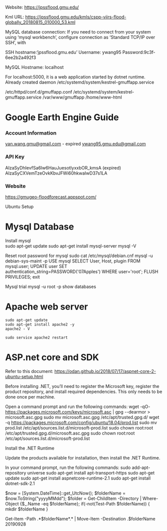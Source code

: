 

Website: https://jpssflood.gmu.edu/

Kml URL: https://jpssflood.gmu.edu/kmls/cspp-viirs-flood-globally_20180815_010000_53.kml 

MySQL database connection:
If you need to connect from your system using ‘mysql workbench’, configure connection as ‘Standard TCP/IP over SSH’, with

SSH hostname:‘jpssflood.gmu.edu’
Username: ywang95
Password:9c3f-6ee2b2a492f3

MySQL Hostname: localhost

For localhost:5000, it is a web application started by dotnet runtime. Already created daemon /etc/systemd/system/kestrel-gmuffapp.service

/etc/httpd/conf.d/gmuffapp.conf
/etc/systemd/system/kestrel-gmuffapp.service
/var/www/gmuffapp
/home/www-html

Google Earth Engine Guide<br/>
===================================
### Account Information
yan.wang.gmu@gmail.com - expired
ywang95.gmu.edu@gmail.com

### API Key
AIzaSyDhIevfSa6lw6HauJuesotlyxxbOR_kmsA (expired)
AIzaSyCXVemTzeOvkKbvJFWi60hkwaIwD37s1LA

### Website
https://gmugeo-floodforecast.appspot.com/



Ubuntu Setup</br>


Mysql Database
==================================================================
Install mysql    
    sudo apt-get update
    sudo apt-get install mysql-server
    mysql -V

Reset root password for mysql
    sudo cat /etc/mysql/debian.cnf
    mysql -u debian-sys-maint -p
    USE mysql
    SELECT User, Host, plugin FROM mysql.user;
    UPDATE user SET authentication_string=PASSWORD('07Apples') WHERE user='root';
    FLUSH PRIVILEGES;
    exit

Mysql trial
    mysql -u root -p
    show databases

Apache web server
==================================================================
    sudo apt-get update
    sudo apt-get install apache2 -y
    apache2 - V

    sudo service apache2 restart

ASP.net core and SDK
==================================================================
Refer to this document: https://odan.github.io/2018/07/17/aspnet-core-2-ubuntu-setup.html

Before installing .NET, you’ll need to register the Microsoft key, register the product repository, and install required dependencies. This only needs to be done once per machine.

Open a command prompt and run the following commands:
wget -qO- https://packages.microsoft.com/keys/microsoft.asc | gpg --dearmor > microsoft.asc.gpg
sudo mv microsoft.asc.gpg /etc/apt/trusted.gpg.d/
wget -q https://packages.microsoft.com/config/ubuntu/18.04/prod.list 
sudo mv prod.list /etc/apt/sources.list.d/microsoft-prod.list
sudo chown root:root /etc/apt/trusted.gpg.d/microsoft.asc.gpg
sudo chown root:root /etc/apt/sources.list.d/microsoft-prod.list

Install the .NET Runtime

Update the products available for installation, then install the .NET Runtime.

In your command prompt, run the following commands: 
sudo add-apt-repository universe
sudo apt-get install apt-transport-https
sudo apt-get update
sudo apt-get install aspnetcore-runtime-2.1
sudo apt-get install dotnet-sdk-2.1


$now = [System.DateTime]::get_UtcNow();
$folderName = $now.ToString("yyyyMMdd");
$folder = Get-ChildItem -Directory | Where-Object {$_.Name -eq $folderName};
if(-not(Test-Path $folderName))
{
	mkdir $folderName
}

Get-Item -Path .\*$folderName*.* | Move-Item -Destination .\$folderName
20190928

